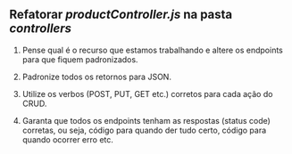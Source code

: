 
## Refatorar *productController.js* na pasta *controllers*

  

1. Pense qual é o recurso que estamos trabalhando e altere os endpoints para que fiquem padronizados.

2. Padronize todos os retornos para JSON.

3. Utilize os verbos (POST, PUT, GET etc.) corretos para cada ação do CRUD.

4. Garanta que todos os endpoints tenham as respostas (status code) corretas, ou seja, código para quando der tudo certo, código para quando ocorrer erro etc.